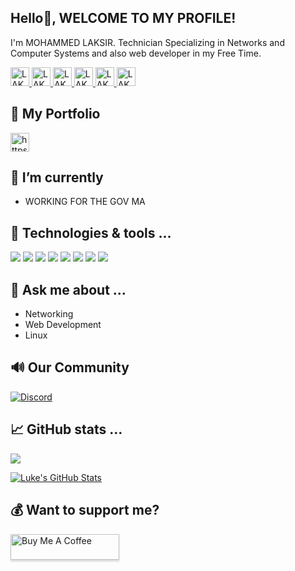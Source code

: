 
## Hello👋, WELCOME TO MY PROFILE!
I'm MOHAMMED LAKSIR. Technician Specializing in Networks and Computer Systems and also web developer in my Free Time.

<a href="https://twitter.com/LaksirMed" target="_blank">
  <img alt="LAKSIR MOHAMMED | Twitter" height="30px" src="https://img.shields.io/badge/Twitter-1DA1F2?style=for-the-badge&logo=twitter&logoColor=white" />
</a>
<a href="https://github.com/simm36465" target="_blank">
  <img alt="LAKSIR MOHAMMED | LinkedIn" height="30px" src="https://img.shields.io/badge/GitHub-100000?style=for-the-badge&logo=github&logoColor=white" />
</a>
<a href="https://www.linkedin.com/in/mohamed-laksir-402a96158" target="_blank">
  <img alt="LAKSIR MOHAMMED | LinkedIn" height="30px" src="https://img.shields.io/badge/LinkedIn-0077B5?style=for-the-badge&logo=linkedin&logoColor=white" />
</a>
<a href="https://www.youtube.com/channel/UCUEpo8cTIDQkVcdBBRoWjiw" target="_blank">
  <img alt="LAKSIR MOHAMMED | LinkedIn" height="30px" src="https://img.shields.io/badge/YouTube-FF0000?style=for-the-badge&logo=youtube&logoColor=white" />
</a>
<a href="https://www.facebook.com/simm36465" target="_blank">
  <img alt="LAKSIR MOHAMMED | Facebook" height="30px" src="https://img.shields.io/badge/Facebook-1877F2?style=for-the-badge&logo=facebook&logoColor=white" />
</a>
<a href="https://www.facebook.com/simm36465" target="_blank">
  <img alt="LAKSIR MOHAMMED | Facebook" height="30px" src="https://img.shields.io/badge/Instagram-E4405F?style=for-the-badge&logo=instagram&logoColor=white" />
</a>

## 👦 My Portfolio
<a href="http://mohammed-laksir.ml" target="_blank">
  <img alt="https://dr.ph4nt0m.me | Website" height="30px" src="https://img.shields.io/website?logo=google-chrome&url=http://mohammed-laksir.ml&label=my%20portfolio" />
</a>

## 📝 I’m currently  
 - WORKING FOR THE GOV MA

## 🔧 Technologies & tools ...

![](https://img.shields.io/badge/Windows-0078D6?style=for-the-badge&logo=windows&logoColor=white)
![](https://img.shields.io/badge/OS-Linux-informational?style=for-the-badge&logo=Linux&logoColor=white&color=6e33ba)
![](https://img.shields.io/badge/Editor-VSCode-informational?style=for-the-badge&logo=visual-studio-code&logoColor=white&color=6e33ba)
![](https://img.shields.io/badge/Bootstrap-563D7C?style=for-the-badge&logo=bootstrap&logoColor=white)
![](https://img.shields.io/badge/JavaScript-F7DF1E?style=for-the-badge&logo=javascript&logoColor=black)
![](https://img.shields.io/badge/HTML5-E34F26?style=for-the-badge&logo=html5&logoColor=white)
![](https://img.shields.io/badge/CSS3-1572B6?style=for-the-badge&logo=css3&logoColor=white)
![](https://img.shields.io/badge/PHP-777BB4?style=for-the-badge&logo=php&logoColor=white)


## 💬 Ask me about ...

- Networking
- Web Development
- Linux

## 🔊 Our Community
[![Discord](https://img.shields.io/discord/715995937272627220.svg?label=&logo=discord&logoColor=ffffff&color=7389D8&labelColor=6A7EC2)](https://discord.gg/3rhJRkF)

## 📈 GitHub stats ...

<p>
  <a href="https://github.com/simm36465">
    <img align="center" src="https://github-readme-stats.vercel.app/api/top-langs/?username=simm36465" />
  </a>
</p>
<p>
  <a href="https://github.com/simm36465">
    <img align="center" src="https://github-readme-stats.vercel.app/api?username=simm36465" alt="Luke's GitHub Stats" />
  </a>
</p>

## 💰 Want to support me?

<a href="https://www.buymeacoffee.com/MohammedLaksir" target="_blank"><img src="https://www.buymeacoffee.com/assets/img/custom_images/orange_img.png" alt="Buy Me A Coffee" style="height: 41px !important;width: 174px !important;box-shadow: 0px 3px 2px 0px rgba(190, 190, 190, 0.5) !important;-webkit-box-shadow: 0px 3px 2px 0px rgba(190, 190, 190, 0.5) !important;" ></a>

